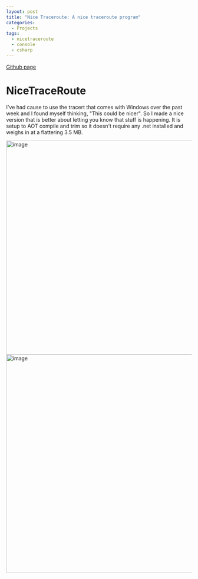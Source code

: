```yaml
---
layout: post
title: "Nice Traceroute: A nice traceroute program"
categories:
  - Projects
tags:
  - nicetraceroute
  - console
  - csharp
---
```


[Github page](https://github.com/Echostorm44/NiceTraceRoute)

# NiceTraceRoute

I've had cause to use the tracert that comes with Windows over the past week and I found myself thinking, "This could be nicer".  So I made a nice version that is better about letting you know that stuff is happening.  It is setup to AOT compile and trim so it doesn't require any .net installed and weighs in at a flattering 3.5 MB.

<img width="1249" height="579" alt="image" src="https://github.com/user-attachments/assets/b00b5fff-5711-47a3-b542-2833d3f2a056" />

<img width="1074" height="592" alt="image" src="https://github.com/user-attachments/assets/10320294-9668-4821-b3a6-9484917845a1" />